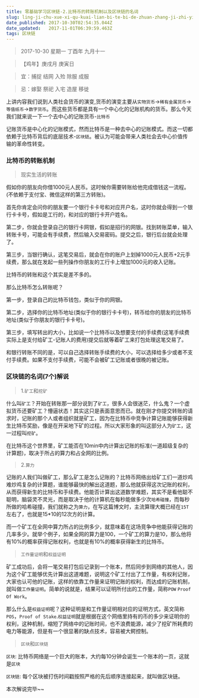 ```yaml
---
title: 零基础学习区块链-2.比特币的转账机制以及区块链的名词
slug: ling-ji-chu-xue-xi-qu-kuai-lian-bi-te-bi-de-zhuan-zhang-ji-zhi-yi-ji-chang-shi-ming-ci
date_published: 2017-10-30T02:54:35.044Z
date_updated:   2017-11-01T06:39:59.463Z
tags: 区块链
---
```


> 2017-10-30 星期一 丁酉年 九月十一

>【鸡年】庚戌月 庚寅日

> 宜：捕捉 结网 入殓 除服 成服

> 忌：嫁娶 祭祀 入宅 造屋 移徙

上讲内容我们说到人类社会货币的演变,货币的演变主要从`实物货币`->`稀有金属货币`->`等值纸币`->`数字货币`。而这些货币都是具有一个中心化的记账机构的货币。那么今天我们就来说一下一个去中心的记账货币-`比特币`

记账货币是中心化的记账模式，然而比特币是一种去中心的记账模式。而这一切都依赖于比特币背后的底层技术-`区块链`。被认为可能会带来人类社会去中心价值传输的革命性转变。

### 比特币的转账机制

> 现实生活的转账

假如你的朋友向你借1000元人民币。这时候你需要转账给他完成借钱这一流程。(不依赖于支付宝、微信这样的第三方转账)。

首先你肯定会问你的朋友要一个银行卡卡号和对应开户名，这时你就会得到一个银行卡卡号，假如是工行的，和对应的银行卡开户姓名。

第二步，你就会登录自己的银行卡网银，假如是招行的网银。找到转账菜单，输入转账卡号，可能会有手续费，然后输入交易密码。提交之后，银行后台就会处理了。

第三步，当银行确认，这笔交易后，就会在你的账户上划掉1000元人民币+2元手续费，那么就在发起一些列操作你朋友的工行卡上增加1000元的收入记账。

比特币的转账和这个其实是差不多的。

那么比特币怎么转账呢？

第一步，登录自己的比特币钱包，类似于你的网银。

第二步，选择你的比特币地址(类似于你的银行卡卡号)，转币给你的朋友的比特币地址(类似于你朋友的银行卡卡号)。

第三步，填写转出的大小，比如说一个比特币以及想要支付的手续费(这笔手续费实际上是支付给矿工-记账人的费用)提交后就等着矿工来打包处理这笔交易了。

和银行转账不同的是，可以自己选择转账手续费的大小，可以选择给多少或者不支付手续费。如果不支付手续费，可能不会被矿工记账或者很晚的被记账。

### 区块链的名词(7个)解说

> 1.`矿工`和`挖矿`

什么叫`矿工`？开始在转账那一部分说到了`矿工`，很多人会很迷茫，什么鬼？一个虚拟货币还要矿工？懵逼状态！其实这只是表面意思而已。就在刚才你提交转账的请求时，记账的那个人或者组织就是矿工，因为在比特币中竞争计算记账能够获得新生比特币奖励，像是在开采地下矿的过程。所以大家形象的叫这部分人为`矿工`，这一过程叫`挖矿`。

在比特币这个世界里，矿工能否在10min中内计算出记账的标准(一道超级复杂的计算题)，取决于所占的算力和占全网的比例。

> 2.`算力`

记账的人我们叫做矿工，那么矿工是怎么记账的？比特币网络出给矿工们一道炒鸡难炒鸡复杂的计算题，谁能够最快的解出这道题，那么他就获得这次记账的权利，从而获得新生的比特币和手续费。他能否计算出这道数学难题，其实不是看他聪不聪明，脑袋灵不灵光，而是取决于他的计算机在每秒能做多少次`哈希碰撞`，而每秒所做的哈希碰撞，我们就称之为`算力`，在写这篇博文时，主流算理大概已经在`15T`左右了，也就是15*10的12次方的计算。

而一个矿工在全网中算力所占的比例多少，就意味着在这场竞争中他能获得记账的几率多少。就举个例子，如果全网的算力是100，一个矿工的算力是10，那么他将有10%的概率获得记账权利，也就是有10%的概率获得新生的比特币。

> `工作量证明`和`权益证明`

矿工成功后，会将一笔交易打包后记录到一个账本，然后同步到网络的其他人，因为这个矿工能够优先计算出这道难题，说明这个矿工付出了工作量，有权利记账，大家也认可他的记账，这样的依靠工作量来证明记账的权利，而达成的记账机制，就叫做`工作量证明`。简单的说就是，结果可以证明所付出的工作量，简称`POW` `Proof Of Work`。

那么什么是`权益证明`呢？这种证明是和工作量证明相对应的证明方式，英文简称`POS`，`Proof of Stake`.`权益证明`就是根据在这个网络里持有的币的多少来证明你的权利，这种机制，缩短了网络中的记账时间，也不浪费能源，减少了挖矿所耗费的电力等能源，但是有一个很显著的缺点技术，容易被大鳄控制。

> `区块`和`区块链`

`区块`: 比特币网络是一个巨大的账本，大约每10分钟会诞生一个账本的一页，这就是`区块`

`区块链`: 每个区块被打伤时间戳按照严格的先后顺序连接起来，就叫做区块链。

本次解说完毕~~
